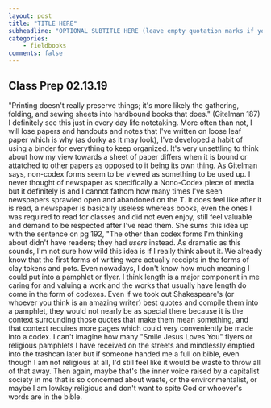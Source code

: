 ```yaml
---
layout: post
title: "TITLE HERE"
subheadline: "OPTIONAL SUBTITLE HERE (leave empty quotation marks if you don't subtitle)"
categories:
    - fieldbooks
comments: false
---
```

## Class Prep 02.13.19


"Printing doesn't really preserve things; it's more likely the gathering, folding, and sewing sheets into hardbound books that does." (Gitelman 187) I definitely see this just in every day life notetaking. More often than not, I will lose papers and handouts and notes that I've written on loose leaf paper which is why (as dorky as it may look), I've developed a habit of using a binder for everything to keep organized. It's very unsettling to think about how my view towards a sheet of paper differs when it is bound or attatched to other papers as opposed to it being its own thing. As Gitelman says, non-codex forms seem to be viewed as something to be used up. I never thought of newspaper as specifically a Nono-Codex piece of media but it definitely is and I cannot fathom how many times I've seen newspapers sprawled open and abandoned on the T. It does feel like after it is read, a newspaper is basically useless whereas books, even the ones I was required to read for classes and did not even enjoy, still feel valuable and demand to be respected after I've read them. She sums this idea up with the sentence on pg 192, "The other than codex forms I'm thinking about didn't have readers; they had 
*users* instead. As dramatic as this sounds, I'm not sure how wild this idea is if I really think about it. We already know that the first forms of writing were actually receipts in the forms of clay tokens and pots. Even nowadays, I don't know how much meaning I could put into a pamphlet or flyer. I think length is a major component in me caring for and valuing a work and the works that usually have length do come in the form of codexes. Even if we took out Shakespeare's (or whoever you think is an amazing writer) best quotes and compile them into a pamphlet, they would not nearly be as special there because it is the context surrounding those quotes that make them mean something, and that context requires more pages which could very conveniently be made into a codex. I can't imagine how many "Smile Jesus Loves You" flyers or religious pamphlets I have received on the streets and mindlessly emptied into the trashcan later but if someone handed me a full on bible, even though I am not religious at all, I'd still feel like it would be waste to throw all of that away. Then again, maybe that's the inner voice raised by a capitalist society in me that is so concerned about waste, or the environmentalist, or maybe I am lowkey religious and don't want to spite God or whoever's words are in the bible.